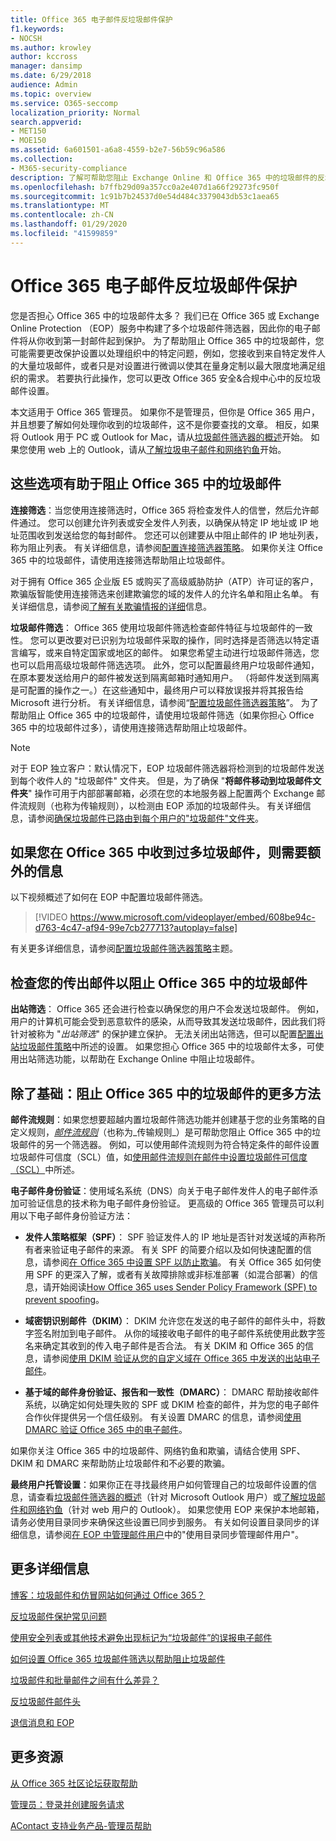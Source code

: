 ```yaml
---
title: Office 365 电子邮件反垃圾邮件保护
f1.keywords:
- NOCSH
ms.author: krowley
author: kccross
manager: dansimp
ms.date: 6/29/2018
audience: Admin
ms.topic: overview
ms.service: O365-seccomp
localization_priority: Normal
search.appverid:
- MET150
- MOE150
ms.assetid: 6a601501-a6a8-4559-b2e7-56b59c96a586
ms.collection:
- M365-security-compliance
description: 了解可帮助您阻止 Exchange Online 和 Office 365 中的垃圾邮件的反垃圾邮件设置和筛选器。 在 Office 365 中获取过多垃圾邮件？ 您可以自定义垃圾邮件筛选器和反垃圾邮件策略设置。
ms.openlocfilehash: b7ffb29d09a357cc0a2e407d1a66f29273fc950f
ms.sourcegitcommit: 1c91b7b24537d0e54d484c3379043db53c1aea65
ms.translationtype: MT
ms.contentlocale: zh-CN
ms.lasthandoff: 01/29/2020
ms.locfileid: "41599859"
---
```

# <a name="office-365-email-anti-spam-protection"></a>Office 365 电子邮件反垃圾邮件保护

您是否担心 Office 365 中的垃圾邮件太多？ 我们已在 Office 365 或 Exchange Online Protection （EOP）服务中构建了多个垃圾邮件筛选器，因此你的电子邮件将从你收到第一封邮件起到保护。 为了帮助阻止 Office 365 中的垃圾邮件，您可能需要更改保护设置以处理组织中的特定问题，例如，您接收到来自特定发件人的大量垃圾邮件，或者只是对设置进行微调以使其在量身定制以最大限度地满足组织的需求。 若要执行此操作，您可以更改 Office 365 安全&amp;合规中心中的反垃圾邮件设置。

本文适用于 Office 365 管理员。 如果你不是管理员，但你是 Office 365 用户，并且想要了解如何处理你收到的垃圾邮件，这不是你要查找的文章。 相反，如果将 Outlook 用于 PC 或 Outlook for Mac，请从[垃圾邮件筛选器的概述](https://support.office.com/article/5ae3ea8e-cf41-4fa0-b02a-3b96e21de089)开始。 如果您使用 web 上的 Outlook，请从[了解垃圾电子邮件和网络钓鱼](https://support.office.com/article/86c1d76f-4d5a-4967-9647-35665dc17c31)开始。

## <a name="these-options-help-you-prevent-spam-in-office-365"></a>这些选项有助于阻止 Office 365 中的垃圾邮件

 **连接筛选**：当您使用连接筛选时，Office 365 将检查发件人的信誉，然后允许邮件通过。 您可以创建允许列表或安全发件人列表，以确保从特定 IP 地址或 IP 地址范围收到发送给您的每封邮件。 您还可以创建要从中阻止邮件的 IP 地址列表，称为阻止列表。 有关详细信息，请参阅[配置连接筛选器策略](configure-the-connection-filter-policy.md)。 如果你关注 Office 365 中的垃圾邮件，请使用连接筛选帮助阻止垃圾邮件。

对于拥有 Office 365 企业版 E5 或购买了高级威胁防护（ATP）许可证的客户，欺骗版智能使用连接筛选来创建欺骗您的域的发件人的允许名单和阻止名单。 有关详细信息，请参阅[了解有关欺骗情报的详细](learn-about-spoof-intelligence.md)信息。

 **垃圾邮件筛选**： Office 365 使用垃圾邮件筛选检查邮件特征与垃圾邮件的一致性。 您可以更改要对已识别为垃圾邮件采取的操作，同时选择是否筛选以特定语言编写，或来自特定国家或地区的邮件。 如果您希望主动进行垃圾邮件筛选，您也可以启用高级垃圾邮件筛选选项。 此外，您可以配置最终用户垃圾邮件通知，在原本要发送给用户的邮件被发送到隔离邮箱时通知用户。 （将邮件发送到隔离是可配置的操作之一。）在这些通知中，最终用户可以释放误报并将其报告给 Microsoft 进行分析。 有关详细信息，请参阅“[配置垃圾邮件筛选器策略](configure-your-spam-filter-policies.md)”。 为了帮助阻止 Office 365 中的垃圾邮件，请使用垃圾邮件筛选（如果你担心 Office 365 中的垃圾邮件过多），请使用连接筛选帮助阻止垃圾邮件。

> [!NOTE]
> 对于 EOP 独立客户：默认情况下，EOP 垃圾邮件筛选器将检测到的垃圾邮件发送到每个收件人的 "垃圾邮件" 文件夹。 但是，为了确保 "**将邮件移动到垃圾邮件文件夹**" 操作可用于内部部署邮箱，必须在您的本地服务器上配置两个 Exchange 邮件流规则（也称为传输规则），以检测由 EOP 添加的垃圾邮件头。 有关详细信息，请参阅[确保垃圾邮件已路由到每个用户的"垃圾邮件"文件夹](ensure-that-spam-is-routed-to-each-user-s-junk-email-folder.md)。

## <a name="extra-information-if-you-receive-too-much-spam-in-office-365"></a>如果您在 Office 365 中收到过多垃圾邮件，则需要额外的信息

以下视频概述了如何在 EOP 中配置垃圾邮件筛选。

> [!VIDEO https://www.microsoft.com/videoplayer/embed/608be94c-d763-4c47-af94-99e7cb277713?autoplay=false]

有关更多详细信息，请参阅[配置垃圾邮件筛选器策略](configure-your-spam-filter-policies.md)主题。

## <a name="check-your-outgoing-messages-to-prevent-spam-in-office-365"></a>检查您的传出邮件以阻止 Office 365 中的垃圾邮件

 **出站筛选**： Office 365 还会进行检查以确保您的用户不会发送垃圾邮件。 例如，用户的计算机可能会受到恶意软件的感染，从而导致其发送垃圾邮件，因此我们将针对被称为 "*出站筛选*" 的保护建立保护。 无法关闭出站筛选，但可以配置[配置出站垃圾邮件策略](configure-the-outbound-spam-policy.md)中所述的设置。 如果您担心 Office 365 中的垃圾邮件太多，可使用出站筛选功能，以帮助在 Exchange Online 中阻止垃圾邮件。

## <a name="beyond-the-basics-more-ways-to-prevent-spam-in-office-365"></a>除了基础：阻止 Office 365 中的垃圾邮件的更多方法

 **邮件流规则**：如果您想要超越内置垃圾邮件筛选功能并创建基于您的业务策略的自定义规则，_[邮件流规则](https://docs.microsoft.com/exchange/security-and-compliance/mail-flow-rules/mail-flow-rules)_（也称为_传输规则_）是可帮助您阻止 Office 365 中的垃圾邮件的另一个筛选器。 例如，可以使用邮件流规则为符合特定条件的邮件设置垃圾邮件可信度（SCL）值，如[使用邮件流规则在邮件中设置垃圾邮件可信度（SCL）](use-mail-flow-rules-to-set-the-spam-confidence-level-scl-in-messages.md)中所述。

 **电子邮件身份验证**：使用域名系统（DNS）向关于电子邮件发件人的电子邮件添加可验证信息的技术称为电子邮件身份验证。 更高级的 Office 365 管理员可以利用以下电子邮件身份验证方法：

- **发件人策略框架（SPF）**： SPF 验证发件人的 IP 地址是否针对发送域的声称所有者来验证电子邮件的来源。 有关 SPF 的简要介绍以及如何快速配置的信息，请参阅[在 Office 365 中设置 SPF 以防止欺骗](set-up-spf-in-office-365-to-help-prevent-spoofing.md)。 有关 Office 365 如何使用 SPF 的更深入了解，或者有关故障排除或非标准部署（如混合部署）的信息，请开始阅读[How Office 365 uses Sender Policy Framework (SPF) to prevent spoofing](how-office-365-uses-spf-to-prevent-spoofing.md)。

- **域密钥识别邮件（DKIM）**： DKIM 允许您在发送的电子邮件的邮件头中，将数字签名附加到电子邮件。 从你的域接收电子邮件的电子邮件系统使用此数字签名来确定其收到的传入电子邮件是否合法。 有关 DKIM 和 Office 365 的信息，请参阅[使用 DKIM 验证从您的自定义域在 Office 365 中发送的出站电子邮件](use-dkim-to-validate-outbound-email.md)。

- **基于域的邮件身份验证、报告和一致性（DMARC）**： DMARC 帮助接收邮件系统，以确定如何处理失败的 SPF 或 DKIM 检查的邮件，并为您的电子邮件合作伙伴提供另一个信任级别。 有关设置 DMARC 的信息，请参阅[使用 DMARC 验证 Office 365 中的电子邮件](use-dmarc-to-validate-email.md)。

如果你关注 Office 365 中的垃圾邮件、网络钓鱼和欺骗，请结合使用 SPF、DKIM 和 DMARC 来帮助防止垃圾邮件和不必要的欺骗。

 **最终用户托管设置**：如果你正在寻找最终用户如何管理自己的垃圾邮件设置的信息，请查看[垃圾邮件筛选器的概述](https://support.office.com/article/5ae3ea8e-cf41-4fa0-b02a-3b96e21de089)（针对 Microsoft Outlook 用户）或[了解垃圾邮件和网络钓鱼](https://support.microsoft.com/article/86c1d76f-4d5a-4967-9647-35665dc17c31)（针对 web 用户的 Outlook）。 如果您使用 EOP 来保护本地邮箱，请务必使用目录同步来确保这些设置已同步到服务。 有关如何设置目录同步的详细信息，请参阅[在 EOP 中管理邮件用户](manage-mail-users-in-eop.md)中的"使用目录同步管理邮件用户"。

## <a name="for-more-information"></a>更多详细信息

[博客：垃圾邮件和仿冒网站如何通过 Office 365？](https://blogs.msdn.microsoft.com/tzink/2014/09/12/why-does-spam-and-phishing-get-through-office-365-and-what-can-be-done-about-it/)

[反垃圾邮件保护常见问题](anti-spam-protection-faq.md)

[使用安全列表或其他技术避免出现标记为“垃圾邮件”的误报电子邮件](prevent-email-from-being-marked-as-spam.md)

[如何设置 Office 365 垃圾邮件筛选以帮助阻止垃圾邮件](reduce-spam-email.md)

[垃圾邮件和批量邮件之间有什么差异？](what-s-the-difference-between-junk-email-and-bulk-email.md)

[反垃圾邮件邮件头](anti-spam-message-headers.md)

[退信消息和 EOP](backscatter-messages-and-eop.md)

## <a name="more-resources"></a>更多资源

[从 Office 365 社区论坛获取帮助](https://techcommunity.microsoft.com/t5/Office-365/ct-p/Office365)

[管理员：登录并创建服务请求](https://portal.office.com/AdminPortal/Home?ref=support)

[AContact 支持业务产品-管理员帮助](https://docs.microsoft.com/Office365/Admin/contact-support-for-business-products)
